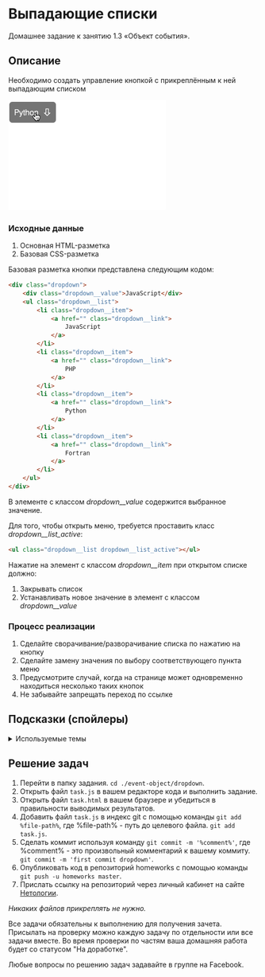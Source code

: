 # Выпадающие списки

Домашнее задание к занятию 1.3 «Объект события».

## Описание 

Необходимо создать управление кнопкой с прикреплённым к ней выпадающим списком

![Demo](./demo.gif)

### Исходные данные

1. Основная HTML-разметка
2. Базовая CSS-разметка

Базовая разметка кнопки представлена следующим кодом:

```html
<div class="dropdown">
    <div class="dropdown__value">JavaScript</div>
    <ul class="dropdown__list">
        <li class="dropdown__item">
            <a href="" class="dropdown__link">
                JavaScript
            </a>
        </li>
        <li class="dropdown__item">
            <a href="" class="dropdown__link">
                PHP
            </a>
        </li>
        <li class="dropdown__item">
            <a href="" class="dropdown__link">
                Python
            </a>
        </li>
        <li class="dropdown__item">
            <a href="" class="dropdown__link">
                Fortran
            </a>
        </li>
    </ul>
</div>
```

В элементе с классом *dropdown__value* содержится выбранное значение.

Для того, чтобы открыть меню, требуется проставить класс *dropdown__list_active*:

```html
<ul class="dropdown__list dropdown__list_active"></ul>
```

Нажатие на элемент с классом *dropdown__item* при открытом списке должно:
1. Закрывать список
2. Устанавливать новое значение в элемент с классом *dropdown__value*

### Процесс реализации

1. Сделайте сворачивание/разворачивание списка по нажатию на кнопку
2. Сделайте замену значения по выбору соответствующего пункта меню
3. Предусмотрите случай, когда на странице может одновременно находиться несколько
таких кнопок
4. Не забывайте запрещать переход по ссылке 

## Подсказки (спойлеры)

<details>
<summary>Используемые темы</summary>

1. Событие *click*, метод *addEventListener*, обработчик события
2. Свойство *textContent*
3. Метод Array.from() или оператор распространения (spread, «...») для удобной
   навигации по найденным элементам
4. Метод *closest*
   
</details>


## Решение задач
1. Перейти в папку задания. `cd ./event-object/dropdown`.
2. Открыть файл `task.js` в вашем редакторе кода и выполнить задание.
3. Открыть файл `task.html` в вашем браузере и убедиться в правильности выводимых результатов.
4. Добавить файл `task.js` в индекс git с помощью команды `git add %file-path%`, где %file-path% - путь до целевого файла. `git add task.js`.
5. Сделать коммит используя команду `git commit -m '%comment%'`, где %comment% - это произвольный комментарий к вашему коммиту. `git commit -m 'first commit dropdown'`.
6. Опубликовать код в репозиторий homeworks с помощью команды `git push -u homeworks master`.
7. Прислать ссылку на репозиторий через личный кабинет на сайте [Нетологии][6].

[0]: https://github.com/
[1]: https://www.sublimetext.com/
[2]: https://code.visualstudio.com/
[3]: https://github.com/netology-code/guides/tree/master/github
[4]: https://git-scm.com/
[5]: https://github.com/netology-code/guides/blob/master/git/REAMDE.md
[6]: https://netology.ru/

*Никаких файлов прикреплять не нужно.*

Все задачи обязательны к выполнению для получения зачета. Присылать на проверку можно каждую задачу по отдельности или все задачи вместе. Во время проверки по частям ваша домашняя работа будет со статусом "На доработке".

Любые вопросы по решению задач задавайте в группе на Facebook.
